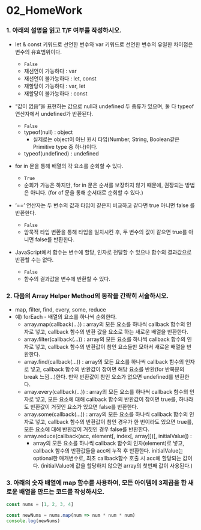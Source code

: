 # 02_HomeWork

### 1. 아래의 설명을 읽고 T/F 여부를 작성하시오. 

- let & const 키워드로 선언한 변수와 var 키워드로 선언한 변수의 유일한 차이점은 변수의 유효범위이다.
  - `False`
  - 재선언이 가능하다 : var
  - 재선언이 불가능하다 : let, const
  - 재할당이 가능하다 : var, let
  - 재할당이 불가능하다 : const

- “값이 없음”을 표현하는 값으로 null과 undefined 두 종류가 있으며, 둘 다 typeof 연산자에서 undefined가 반환된다.
  - `False`
  - typeof(null) : object
    - 실제로는  object이 아닌 원시 타입(Number, String, Boolean같은 Primitive type 중 하나)이다.
  - typeof(undefined) : undefined
- for in 문을 통해 배열의 각 요소를 순회할 수 있다. 
  - `True`
  - 순회가 가능은 하지만, for in 문은 순서를 보장하지 않기 때문에, 권장되는 방법은 아니다. (for of 문을 통해 순서대로 순회할 수 있다.)
- ‘==’ 연산자는 두 변수의 값과 타입이 같은지 비교하고 같다면 true 아니면 false 를 반환한다. 
  - `False`
  - 암묵적 타입 변환을 통해 타입을 일치시킨 후, 두 변수의 값이 같으면 true를 아니면 false를 반환한다.
- JavaScript에서 함수는 변수에 할당, 인자로 전달할 수 있으나 함수의 결과값으로 반환할 수는 없다. 

  - `False`
  - 함수의 결과값을 변수에 반환할 수 있다.



### 2. 다음의 Array Helper Method의 동작을 간략히 서술하시오.

- map, filter, find, every, some, reduce
- 예) forEach - 배열의 요소를 하나씩 순회한다. 
  - array.map(callback(...)) : array의 모든 요소를 하나씩 callback 함수의 인자로 넣고, callback 함수의 반환 값을 요소로 하는 새로운 배열을 반환한다.
  - array.filter(callback(...)) : array의 모든 요소를 하나씩 callback 함수의 인자로 넣고, callback 함수의 반환값이 참인 요소들만 모아서 새로운 배열을 반환한다.
  - array.find(callback(...)) : array의 모든 요소를 하나씩 callback 함수의 인자로 넣고, callback 함수의 반환값이 참이면 해당 요소를 반환(for 반복문의 break 느낌...)한다. 만약 반환값이 참인 요소가 없으면 undefined를 반환한다.
  - array.every(callback(...)) : array의 모든 요소를 하나씩 callback 함수의 인자로 넣고, 모든 요소에 대해 callback 함수의 반환값이 참이면 true를, 하나라도 반환값이 거짓인 요소가 있으면 false를 반환한다.
  - array.some(callback(...)) : array의 모든 요소를 하나씩 callback 함수의 인자로 넣고, callback 함수의 반환값이 참인 경우가 한 번이라도 있으면 true를, 모든 요소에 대해 반환값이 거짓인 경우 false를 반환한다.
  - array.reduce(callback(acc, element[, index[, array]])[, initialValue]) : 
    - array의 모든 요소를 하나씩 callback 함수의 인자(element)로 넣고, callback 함수의 반환값들을 acc에 누적 후 반환한다. initialValue는 optional한 매개변수로, 최초 callback함수 호출 시 acc에 할당되는 값이다. (initialValue에 값을 할당하지 않으면 array의 첫번째 값이 사용된다.)



### 3. 아래의 숫자 배열에 map 함수를 사용하여, 모든 아이템에 3제곱을 한 새로운 배열을 만드는 코드를 작성하시오.

```javascript
const nums = [1, 2, 3, 4]

const newNums = nums.map(num => num * num * num)
console.log(newNums)
```
